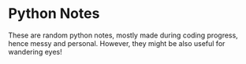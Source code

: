 # Python Notes 
   
These are random python notes, mostly made during coding progress, hence messy and personal. However, they might be also useful for wandering eyes! 


